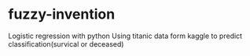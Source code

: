 # fuzzy-invention
Logistic regression with python
Using titanic data form kaggle to predict classification(survical or deceased)